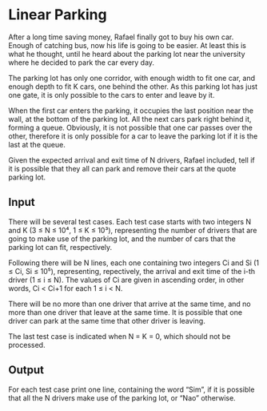 # Linear Parking

After a long time saving money, Rafael finally got to buy his own car. Enough of catching bus, now his life is going to be easier. At least this is what he thought, until he heard about the parking lot near the university where he decided to park the car every day.

The parking lot has only one corridor, with enough width to fit one car, and enough depth to fit K cars, one behind the other. As this parking lot has just one gate, it is only possible to the cars to enter and leave by it.

When the first car enters the parking, it occupies the last position near the wall, at the bottom of the parking lot. All the next cars park right behind it, forming a queue. Obviously, it is not possible that one car passes over the other, therefore it is only possible for a car to leave the parking lot if it is the last at the queue.

Given the expected arrival and exit time of N drivers, Rafael included, tell if it is possible that they all can park and remove their cars at the quote parking lot.

## Input
There will be several test cases. Each test case starts with two integers N and K (3 ≤ N ≤ 10⁴, 1 ≤ K ≤ 10³), representing the number of drivers that are going to make use of the parking lot, and the number of cars that the parking lot can fit, respectively.

Following there will be N lines, each one containing two integers Ci and Si (1 ≤ Ci, Si ≤ 10⁵), representing, repectively, the arrival and exit time of the i-th driver (1 ≤ i ≤ N). The values of Ci are given in ascending order, in other words, Ci < Ci+1 for each 1 ≤ i < N.

There will be no more than one driver that arrive at the same time, and no more than one driver that leave at the same time. It is possible that one driver can park at the same time that other driver is leaving.

The last test case is indicated when N = K = 0, which should not be processed.

## Output
For each test case print one line, containing the word “Sim”, if it is possible that all the N drivers make use of the parking lot, or “Nao” otherwise.